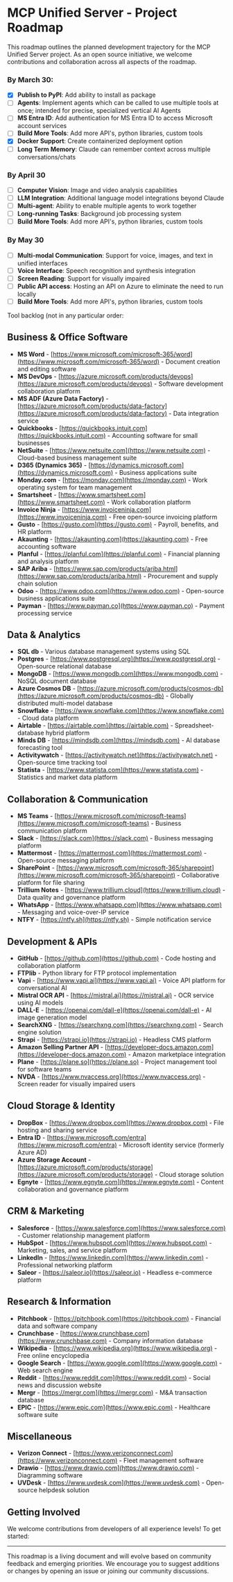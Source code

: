 # MCP Unified Server - Project Roadmap

This roadmap outlines the planned development trajectory for the MCP Unified Server project. As an open source initiative, we welcome contributions and collaboration across all aspects of the roadmap.

### By March 30:
- [X] **Publish to PyPI**: Add ability to install as package
- [ ] **Agents**: Implement agents which can be called to use multiple tools at once; intended for precise, specialized vertical AI Agents
- [ ] **MS Entra ID**: Add authentication for MS Entra ID to access Microsoft account services
- [ ] **Build More Tools**: Add more API's, python libraries, custom tools
- [X] **Docker Support**: Create containerized deployment option
- [ ] **Long Term Memory**: Claude can remember context across multiple conversations/chats
### By April 30
- [ ] **Computer Vision**: Image and video analysis capabilities
- [ ] **LLM Integration**: Additional language model integrations beyond Claude
- [ ] **Multi-agent**: Ability to enable multiple agents to work together
- [ ] **Long-running Tasks**: Background job processing system
- [ ] **Build More Tools**: Add more API's, python libraries, custom tools
### By May 30
- [ ] **Multi-modal Communication**: Support for voice, images, and text in unified interfaces
- [ ] **Voice Interface**: Speech recognition and synthesis integration
- [ ] **Screen Reading**: Support for visually impaired
- [ ] **Public API access**: Hosting an API on Azure to eliminate the need to run locally
- [ ] **Build More Tools**: Add more API's, python libraries, custom tools

Tool backlog (not in any particular order:

## Business & Office Software
- **MS Word** - [https://www.microsoft.com/microsoft-365/word](https://www.microsoft.com/microsoft-365/word) - Document creation and editing software
- **MS DevOps** - [https://azure.microsoft.com/products/devops](https://azure.microsoft.com/products/devops) - Software development collaboration platform
- **MS ADF (Azure Data Factory)** - [https://azure.microsoft.com/products/data-factory](https://azure.microsoft.com/products/data-factory) - Data integration service
- **Quickbooks** - [https://quickbooks.intuit.com](https://quickbooks.intuit.com) - Accounting software for small businesses
- **NetSuite** - [https://www.netsuite.com](https://www.netsuite.com) - Cloud-based business management suite
- **D365 (Dynamics 365)** - [https://dynamics.microsoft.com](https://dynamics.microsoft.com) - Business applications suite
- **Monday.com** - [https://monday.com](https://monday.com) - Work operating system for team management
- **Smartsheet** - [https://www.smartsheet.com](https://www.smartsheet.com) - Work collaboration platform
- **Invoice Ninja** - [https://www.invoiceninja.com](https://www.invoiceninja.com) - Free open-source invoicing platform
- **Gusto** - [https://gusto.com](https://gusto.com) - Payroll, benefits, and HR platform
- **Akaunting** - [https://akaunting.com](https://akaunting.com) - Free accounting software
- **Planful** - [https://planful.com](https://planful.com) - Financial planning and analysis platform
- **SAP Ariba** - [https://www.sap.com/products/ariba.html](https://www.sap.com/products/ariba.html) - Procurement and supply chain solution
- **Odoo** - [https://www.odoo.com](https://www.odoo.com) - Open-source business applications suite
- **Payman** - [https://www.payman.co](https://www.payman.co) - Payment processing service

## Data & Analytics
- **SQL db** - Various database management systems using SQL
- **Postgres** - [https://www.postgresql.org](https://www.postgresql.org) - Open-source relational database
- **MongoDB** - [https://www.mongodb.com](https://www.mongodb.com) - NoSQL document database
- **Azure Cosmos DB** - [https://azure.microsoft.com/products/cosmos-db](https://azure.microsoft.com/products/cosmos-db) - Globally distributed multi-model database
- **Snowflake** - [https://www.snowflake.com](https://www.snowflake.com) - Cloud data platform
- **Airtable** - [https://airtable.com](https://airtable.com) - Spreadsheet-database hybrid platform
- **Minds DB** - [https://mindsdb.com](https://mindsdb.com) - AI database forecasting tool
- **Activitywatch** - [https://activitywatch.net](https://activitywatch.net) - Open-source time tracking tool
- **Statista** - [https://www.statista.com](https://www.statista.com) - Statistics and market data platform

## Collaboration & Communication
- **MS Teams** - [https://www.microsoft.com/microsoft-teams](https://www.microsoft.com/microsoft-teams) - Business communication platform
- **Slack** - [https://slack.com](https://slack.com) - Business messaging platform
- **Mattermost** - [https://mattermost.com](https://mattermost.com) - Open-source messaging platform
- **SharePoint** - [https://www.microsoft.com/microsoft-365/sharepoint](https://www.microsoft.com/microsoft-365/sharepoint) - Collaborative platform for file sharing
- **Trillium Notes** - [https://www.trillium.cloud](https://www.trillium.cloud) - Data quality and governance platform
- **WhatsApp** - [https://www.whatsapp.com](https://www.whatsapp.com) - Messaging and voice-over-IP service
- **NTFY** - [https://ntfy.sh](https://ntfy.sh) - Simple notification service

## Development & APIs
- **GitHub** - [https://github.com](https://github.com) - Code hosting and collaboration platform
- **FTPlib** - Python library for FTP protocol implementation
- **Vapi** - [https://www.vapi.ai](https://www.vapi.ai) - Voice API platform for conversational AI
- **Mistral OCR API** - [https://mistral.ai](https://mistral.ai) - OCR service using AI models
- **DALL-E** - [https://openai.com/dall-e](https://openai.com/dall-e) - AI image generation model
- **SearchXNG** - [https://searchxng.com](https://searchxng.com) - Search engine solution
- **Strapi** - [https://strapi.io](https://strapi.io) - Headless CMS platform
- **Amazon Selling Partner API** - [https://developer-docs.amazon.com](https://developer-docs.amazon.com) - Amazon marketplace integration
- **Plane** - [https://plane.so](https://plane.so) - Project management tool for software teams
- **NVDA** - [https://www.nvaccess.org](https://www.nvaccess.org) - Screen reader for visually impaired users

## Cloud Storage & Identity
- **DropBox** - [https://www.dropbox.com](https://www.dropbox.com) - File hosting and sharing service
- **Entra ID** - [https://www.microsoft.com/entra](https://www.microsoft.com/entra) - Microsoft identity service (formerly Azure AD)
- **Azure Storage Account** - [https://azure.microsoft.com/products/storage](https://azure.microsoft.com/products/storage) - Cloud storage solution
- **Egnyte** - [https://www.egnyte.com](https://www.egnyte.com) - Content collaboration and governance platform

## CRM & Marketing
- **Salesforce** - [https://www.salesforce.com](https://www.salesforce.com) - Customer relationship management platform
- **HubSpot** - [https://www.hubspot.com](https://www.hubspot.com) - Marketing, sales, and service platform
- **LinkedIn** - [https://www.linkedin.com](https://www.linkedin.com) - Professional networking platform
- **Saleor** - [https://saleor.io](https://saleor.io) - Headless e-commerce platform

## Research & Information
- **Pitchbook** - [https://pitchbook.com](https://pitchbook.com) - Financial data and software company
- **Crunchbase** - [https://www.crunchbase.com](https://www.crunchbase.com) - Company information database
- **Wikipedia** - [https://www.wikipedia.org](https://www.wikipedia.org) - Free online encyclopedia
- **Google Search** - [https://www.google.com](https://www.google.com) - Web search engine
- **Reddit** - [https://www.reddit.com](https://www.reddit.com) - Social news and discussion website
- **Mergr** - [https://mergr.com](https://mergr.com) - M&A transaction database
- **EPIC** - [https://www.epic.com](https://www.epic.com) - Healthcare software suite

## Miscellaneous
- **Verizon Connect** - [https://www.verizonconnect.com](https://www.verizonconnect.com) - Fleet management software
- **Drawio** - [https://www.drawio.com](https://www.drawio.com) - Diagramming software
- **UVDesk** - [https://www.uvdesk.com](https://www.uvdesk.com) - Open-source helpdesk solution

## Getting Involved

We welcome contributions from developers of all experience levels! To get started:

---

This roadmap is a living document and will evolve based on community feedback and emerging priorities. We encourage you to suggest additions or changes by opening an issue or joining our community discussions.
